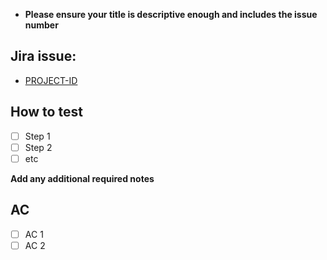 - **Please ensure your title is descriptive enough and includes the issue number**

## Jira issue:

- [PROJECT-ID](https://manati.atlassian.net/browse/PROJECT-ID)

## How to test

- [ ] Step 1
- [ ] Step 2
- [ ] etc

**Add any additional required notes**

## AC

- [ ] AC 1
- [ ] AC 2
